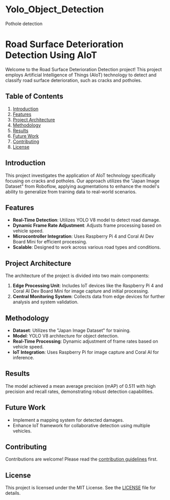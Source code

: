 # Yolo_Object_Detection
Pothole detection

# Road Surface Deterioration Detection Using AIoT

Welcome to the Road Surface Deterioration Detection project! This project employs Artificial Intelligence of Things (AIoT) technology to detect and classify road surface deterioration, such as cracks and potholes.

## Table of Contents

1. [Introduction](#introduction)
2. [Features](#features)
3. [Project Architecture](#project-architecture)
4. [Methodology](#methodology)
5. [Results](#results)
6. [Future Work](#future-work)
7. [Contributing](#contributing)
8. [License](#license)

## Introduction

This project investigates the application of AIoT technology specifically focusing on cracks and potholes. Our approach utilizes the "Japan Image Dataset" from Roboflow, applying augmentations to enhance the model's ability to generalize from training data to real-world scenarios.

## Features

- **Real-Time Detection**: Utilizes YOLO V8 model to detect road damage.
- **Dynamic Frame Rate Adjustment**: Adjusts frame processing based on vehicle speed.
- **Microcontroller Integration**: Uses Raspberry Pi 4 and Coral AI Dev Board Mini for efficient processing.
- **Scalable**: Designed to work across various road types and conditions.

## Project Architecture

The architecture of the project is divided into two main components:

1. **Edge Processing Unit**: Includes IoT devices like the Raspberry Pi 4 and Coral AI Dev Board Mini for image capture and initial processing.
2. **Central Monitoring System**: Collects data from edge devices for further analysis and system validation.

## Methodology

- **Dataset**: Utilizes the "Japan Image Dataset" for training.
- **Model**: YOLO V8 architecture for object detection.
- **Real-Time Processing**: Dynamic adjustment of frame rates based on vehicle speed.
- **IoT Integration**: Uses Raspberry Pi for image capture and Coral AI for inference.

## Results

The model achieved a mean average precision (mAP) of 0.511 with high precision and recall rates, demonstrating robust detection capabilities.

## Future Work

- Implement a mapping system for detected damages.
- Enhance IoT framework for collaborative detection using multiple vehicles.

## Contributing

Contributions are welcome! Please read the [contribution guidelines](CONTRIBUTING.md) first.

## License

This project is licensed under the MIT License. See the [LICENSE](LICENSE) file for details.
